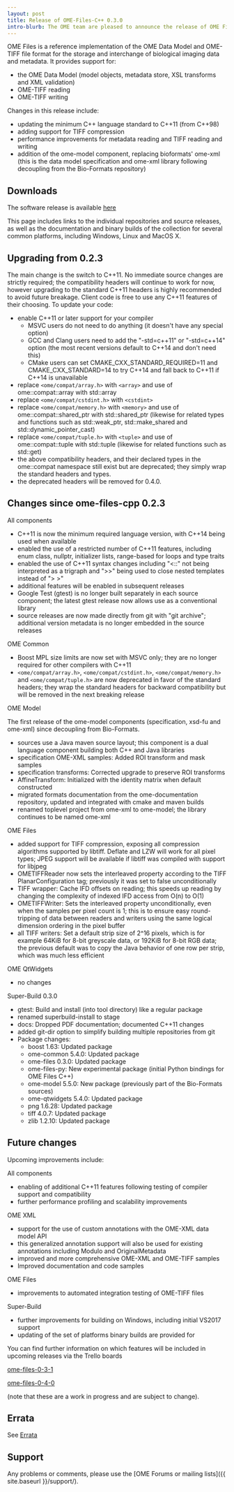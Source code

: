 ```yaml
---
layout: post
title: Release of OME-Files-C++ 0.3.0
intro-blurb: The OME team are pleased to announce the release of OME Files C++ 0.3.0
---
```

OME Files is a reference implementation of the OME Data Model and OME-TIFF file format for the storage and interchange of biological imaging data and metadata. It provides support for:

-  the OME Data Model (model objects, metadata store, XSL transforms and XML validation)
-  OME-TIFF reading
-  OME-TIFF writing

Changes in this release include:

-  updating the minimum C++ language standard to C++11 (from C++98)
-  adding support for TIFF compression
-  performance improvements for metadata reading and TIFF reading and writing
-  addition of the ome-model component, replacing bioformats' ome-xml (this is the data model specification and ome-xml library following decoupling from the Bio-Formats repository)

Downloads
---------

The software release is available [here](http://downloads.openmicroscopy.org/ome-files-cpp/0.3.0/)

This page includes links to the individual repositories and source releases, as well as the documentation and binary builds of the collection for several common platforms, including Windows, Linux and MacOS X.

Upgrading from 0.2.3
--------------------

The main change is the switch to C++11. No immediate source changes are strictly required; the compatibility headers will continue to work for now, however upgrading to the standard C++11 headers is highly recommended to avoid future breakage. Client code is free to use any C++11 features of their choosing. To update your code:

-  enable C++11 or later support for your compiler
    -  MSVC users do not need to do anything (it doesn't have any special option)
    -  GCC and Clang users need to add the "-std=c++11" or "-std=c++14" option (the most recent versions default to C++14 and don't need this)
    -  CMake users can set CMAKE_CXX_STANDARD_REQUIRED=11 and CMAKE_CXX_STANDARD=14 to try C++14 and fall back to C++11 if C++14 is unavailable
-  replace `<ome/compat/array.h>` with `<array>` and use of ome::compat::array with std::array
-  replace `<ome/compat/cstdint.h>` with `<cstdint>`
-  replace `<ome/compat/memory.h>` with `<memory>` and use of ome::compat::shared_ptr with std::shared_ptr (likewise for related types and functions such as std::weak_ptr, std::make_shared and std::dynamic_pointer_cast)
-  replace `<ome/compat/tuple.h>` with `<tuple>` and use of ome::compat::tuple with std::tuple (likewise for related functions such as std::get)
-  the above compatibility headers, and their declared types in the ome::compat namespace still exist but are deprecated; they simply wrap the standard headers and types.
-  the deprecated headers will be removed for 0.4.0.


Changes since ome-files-cpp 0.2.3
---------------------------------

All components

-  C++11 is now the minimum required language version, with C++14 being used when available
-  enabled the use of a restricted number of C++11 features, including enum class, nullptr, initializer lists, range-based for loops and type traits
-  enabled the use of C++11 syntax changes including "<::" not being interpreted as a trigraph and ">>" being used to close nested templates instead of "> >"
-  additional features will be enabled in subsequent releases
-  Google Test (gtest) is no longer built separately in each source component; the latest gtest release now allows use as a conventional library
-  source releases are now made directly from git with "git archive"; additional version metadata is no longer embedded in the source releases

OME Common

-  Boost MPL size limits are now set with MSVC only; they are no longer required for other compilers with C++11
-  `<ome/compat/array.h>`, `<ome/compat/cstdint.h>`, `<ome/compat/memory.h>` and `<ome/compat/tuple.h>` are now deprecated in favor of the standard headers; they wrap the standard headers for backward compatibility but will be removed in the next breaking release

OME Model

The first release of the ome-model components (specification, xsd-fu and ome-xml) since decoupling from Bio-Formats.

-  sources use a Java maven source layout; this component is a dual language component building both C++ and Java libraries
-  specification OME-XML samples: Added ROI transform and mask samples
-  specification transforms: Corrected upgrade to preserve ROI transforms
-  AffineTransform: Initialized with the identity matrix when default constructed
-  migrated formats documentation from the ome-documentation repository, updated and integrated with cmake and maven builds
-  renamed toplevel project from ome-xml to ome-model; the library continues to be named ome-xml

OME Files

-  added support for TIFF compression, exposing all compression algorithms supported by libtiff.  Deflate and LZW will work for all pixel types; JPEG support will be available if libtiff was compiled with support for libjpeg
-  OMETIFFReader now sets the interleaved property according to the TIFF PlanarConfiguration tag; previously it was set to false unconditionally
-  TIFF wrapper: Cache IFD offsets on reading; this speeds up reading by changing the complexity of indexed IFD access from O(n) to O(1)
-  OMETIFFWriter: Sets the interleaved property unconditionally, even when the samples per pixel count is 1; this is to ensure easy round-tripping of data between readers and writers using the same logical dimension ordering in the pixel buffer
-  all TIFF writers: Set a default strip size of 2^16 pixels, which is for example 64KiB for 8-bit greyscale data, or 192KiB for 8-bit RGB data; the previous default was to copy the Java behavior of one row per strip, which was much less efficient

OME QtWidgets

- no changes

Super-Build 0.3.0

-  gtest: Build and install (into tool directory) like a regular package
-  renamed superbuild-install to stage
-  docs: Dropped PDF documentation; documented C++11 changes
-  added git-dir option to simplify building multiple repositories from git
-  Package changes:
    -  boost 1.63: Updated package
    -  ome-common 5.4.0: Updated package
    -  ome-files 0.3.0: Updated package
    -  ome-files-py: New experimental package (initial Python bindings for OME Files C++)
    -  ome-model 5.5.0: New package (previously part of the Bio-Formats sources)
    -  ome-qtwidgets 5.4.0: Updated package
    -  png 1.6.28: Updated package
    -  tiff 4.0.7: Updated package
    -  zlib 1.2.10: Updated package

Future changes
--------------

Upcoming improvements include:

All components

-  enabling of additional C++11 features following testing of compiler support and compatibility
-  further performance profiling and scalability improvements

OME XML

-  support for the use of custom annotations with the OME-XML data model API
-  this generalized annotation support will also be used for existing annotations including Modulo and OriginalMetadata
-  improved and more comprehensive OME-XML and OME-TIFF samples
-  Improved documentation and code samples

OME Files

-  improvements to automated integration testing of OME-TIFF files

Super-Build

-  further improvements for building on Windows, including initial VS2017 support
-  updating of the set of platforms binary builds are provided for

You can find further information on which features will be included in upcoming releases via the Trello boards 

[ome-files-0-3-1](https://trello.com/b/nNwJHdpp/ome-files-0-3-1)

[ome-files-0-4-0](https://trello.com/b/WFYWCvoV/ome-files-0-4-0)

(note that these are a work in progress and are subject to change).

Errata
------

See [Errata](https://www.openmicroscopy.org/site/support/ome-files-cpp/ome-cmake-superbuild/manual/html/errata.html)

Support
-------

Any problems or comments, please use the [OME Forums or mailing lists]({{ site.baseurl }}/support/).

